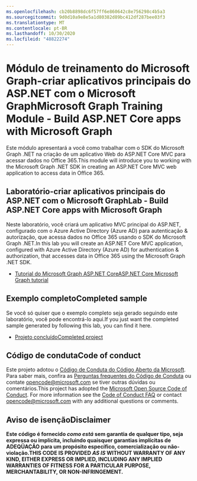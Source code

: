 ```yaml
---
ms.openlocfilehash: cb20b8898dc6f57ff6e860642c8e756298c4b5a3
ms.sourcegitcommit: 9d0d10a9e8e5a1d80382d89bc412df287bee03f3
ms.translationtype: MT
ms.contentlocale: pt-BR
ms.lasthandoff: 10/30/2020
ms.locfileid: "48822274"
---
```

# <a name="microsoft-graph-training-module---build-aspnet-core-apps-with-microsoft-graph"></a><span data-ttu-id="e261f-101">Módulo de treinamento do Microsoft Graph-criar aplicativos principais do ASP.NET com o Microsoft Graph</span><span class="sxs-lookup"><span data-stu-id="e261f-101">Microsoft Graph Training Module - Build ASP.NET Core apps with Microsoft Graph</span></span>

<span data-ttu-id="e261f-102">Este módulo apresentará a você como trabalhar com o SDK do Microsoft Graph .NET na criação de um aplicativo Web do ASP.NET Core MVC para acessar dados no Office 365.</span><span class="sxs-lookup"><span data-stu-id="e261f-102">This module will introduce you to working with the Microsoft Graph .NET SDK in creating an ASP.NET Core MVC web application to access data in Office 365.</span></span>

## <a name="lab---build-aspnet-core-apps-with-microsoft-graph"></a><span data-ttu-id="e261f-103">Laboratório-criar aplicativos principais do ASP.NET com o Microsoft Graph</span><span class="sxs-lookup"><span data-stu-id="e261f-103">Lab - Build ASP.NET Core apps with Microsoft Graph</span></span>

<span data-ttu-id="e261f-104">Neste laboratório, você criará um aplicativo MVC principal do ASP.NET, configurado com o Azure Active Directory (Azure AD) para autenticação & autorização, que acessa dados no Office 365 usando o SDK do Microsoft Graph .NET.</span><span class="sxs-lookup"><span data-stu-id="e261f-104">In this lab you will create an ASP.NET Core MVC application, configured with Azure Active Directory (Azure AD) for authentication & authorization, that accesses data in Office 365 using the Microsoft Graph .NET SDK.</span></span>

- [<span data-ttu-id="e261f-105">Tutorial do Microsoft Graph ASP.NET Core</span><span class="sxs-lookup"><span data-stu-id="e261f-105">ASP.NET Core Microsoft Graph tutorial</span></span>](https://docs.microsoft.com/graph/tutorials/aspnet-core)

## <a name="completed-sample"></a><span data-ttu-id="e261f-106">Exemplo completo</span><span class="sxs-lookup"><span data-stu-id="e261f-106">Completed sample</span></span>

<span data-ttu-id="e261f-107">Se você só quiser que o exemplo completo seja gerado seguindo este laboratório, você pode encontrá-lo aqui.</span><span class="sxs-lookup"><span data-stu-id="e261f-107">If you just want the completed sample generated by following this lab, you can find it here.</span></span>

- [<span data-ttu-id="e261f-108">Projeto concluído</span><span class="sxs-lookup"><span data-stu-id="e261f-108">Completed project</span></span>](demo)

## <a name="code-of-conduct"></a><span data-ttu-id="e261f-109">Código de conduta</span><span class="sxs-lookup"><span data-stu-id="e261f-109">Code of conduct</span></span>

<span data-ttu-id="e261f-p101">Este projeto adotou o [Código de Conduta do Código Aberto da Microsoft](https://opensource.microsoft.com/codeofconduct/). Para saber mais, confira as [Perguntas frequentes do Código de Conduta](https://opensource.microsoft.com/codeofconduct/faq/) ou contate [opencode@microsoft.com](mailto:opencode@microsoft.com) se tiver outras dúvidas ou comentários.</span><span class="sxs-lookup"><span data-stu-id="e261f-p101">This project has adopted the [Microsoft Open Source Code of Conduct](https://opensource.microsoft.com/codeofconduct/). For more information see the [Code of Conduct FAQ](https://opensource.microsoft.com/codeofconduct/faq/) or contact [opencode@microsoft.com](mailto:opencode@microsoft.com) with any additional questions or comments.</span></span>

## <a name="disclaimer"></a><span data-ttu-id="e261f-112">Aviso de isenção</span><span class="sxs-lookup"><span data-stu-id="e261f-112">Disclaimer</span></span>

<span data-ttu-id="e261f-113">**Este código é fornecido _como está_ sem garantia de qualquer tipo, seja expressa ou implícita, incluindo quaisquer garantias implícitas de ADEQÜAÇÃO para um propósito específico, comercialização ou não-violação.**</span><span class="sxs-lookup"><span data-stu-id="e261f-113">**THIS CODE IS PROVIDED _AS IS_ WITHOUT WARRANTY OF ANY KIND, EITHER EXPRESS OR IMPLIED, INCLUDING ANY IMPLIED WARRANTIES OF FITNESS FOR A PARTICULAR PURPOSE, MERCHANTABILITY, OR NON-INFRINGEMENT.**</span></span>
